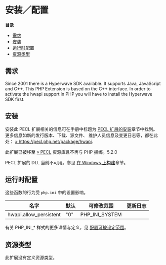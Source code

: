 安装／配置
==========

**目录**

-   [需求](/hwapi/setup.html#需求)
-   [安装](/hwapi/setup.html#安装)
-   [运行时配置](/hwapi/setup.html#运行时配置)
-   [资源类型](/hwapi/setup.html#资源类型)

需求
----

Since 2001 there is a Hyperwave SDK available. It supports Java,
JavaScript and C++. This PHP Extension is based on the C++ interface. In
order to activate the hwapi support in PHP you will have to install the
Hyperwave SDK first.

安装
----

安装此 PECL 扩展相关的信息可在手册中标题为
<a href="/install/pecl.html" class="link">PECL 扩展的安装</a>章节中找到。更多信息如新的发行版本、下载、源文件、
维护人员信息及变更日志等，都在此处：
<a href="https://pecl.php.net/package/hwapi" class="link external">» https://pecl.php.net/package/hwapi</a>.

此扩展已被移至
<a href="https://pecl.php.net/" class="link external">» PECL</a>
资源库且不再与 PHP 捆绑。5.2.0

PECL 扩展的 DLL 当前不可用。参见
<a href="/install/windows/legacy/index.html#install.windows.building" class="link">在 Windows 上构建</a>章节。

运行时配置
----------

这些函数的行为受 `php.ini` 中的设置影响。

| 名字                    | 默认 | 可修改范围       | 更新日志 |
|-------------------------|------|------------------|----------|
| hwapi.allow\_persistent | "0"  | PHP\_INI\_SYSTEM |          |

有关 PHP\_INI\_\* 样式的更多详情与定义，见
<a href="/configuration/changes/modes.html" class="xref">配置可被设定范围</a>。

资源类型
--------

此扩展没有定义资源类型。
